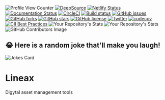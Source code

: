 ![Profile View Counter](https://komarev.com/ghpvc/?username=KOSASIH)
[![DeepSource](https://deepsource.io/gh/KOSASIH/Lineax.svg/?label=active+issues&show_trend=true&token=ve6EiNv29t9x44jsFnlnyJq-)](https://deepsource.io/gh/KOSASIH/Lineax/?ref=repository-badge)
[![Netlify Status](https://api.netlify.com/api/v1/badges/b7aa1efd-154a-45cc-ac88-8adcdc18d57e/deploy-status)](https://app.netlify.com/sites/lineax/deploys)
[![Documentation Status](https://readthedocs.org/projects/lineax/badge/?version=latest)](https://lineax.readthedocs.io/en/latest/?badge=latest)
[![CircleCI](https://circleci.com/gh/KOSASIH/Lineax/tree/main.svg?style=svg)](https://circleci.com/gh/KOSASIH/Lineax/tree/main)
[![Build status](https://ci.appveyor.com/api/projects/status/n6ek87ux8o6al57s?svg=true)](https://ci.appveyor.com/project/KOSASIH/lineax)
[![GitHub issues](https://img.shields.io/github/issues/KOSASIH/Lineax)](https://github.com/KOSASIH/Lineax/issues)
[![GitHub forks](https://img.shields.io/github/forks/KOSASIH/Lineax)](https://github.com/KOSASIH/Lineax/network)
[![GitHub stars](https://img.shields.io/github/stars/KOSASIH/Lineax)](https://github.com/KOSASIH/Lineax/stargazers)
[![GitHub license](https://img.shields.io/github/license/KOSASIH/Lineax)](https://github.com/KOSASIH/Lineax/blob/main/LICENSE)
[![Twitter](https://img.shields.io/twitter/url?style=social&url=https%3A%2F%2Fmobile.twitter.com%2FKosasihg88G)](https://twitter.com/intent/tweet?text=Wow:&url=https%3A%2F%2Fmobile.twitter.com%2FKosasihg88G)
[![codecov](https://codecov.io/gh/KOSASIH/Lineax/branch/main/graph/badge.svg?token=U0TNBSNUJC)](https://codecov.io/gh/KOSASIH/Lineax)
[![CII Best Practices](https://bestpractices.coreinfrastructure.org/projects/5482/badge)](https://bestpractices.coreinfrastructure.org/projects/5482)
![Your Repository's Stats](https://github-readme-stats.vercel.app/api?username=KOSASIH&show_icons=true)
![Your Repository's Stats](https://github-readme-stats.vercel.app/api/top-langs/?username=KOSASIH&theme=blue-green)
![GitHub Contributors Image](https://contrib.rocks/image?repo=KOSASIH/Lineax)

## 😂 Here is a random joke that'll make you laugh!
![Jokes Card](https://readme-jokes.vercel.app/api)

# Lineax
Digytal asset management tools
